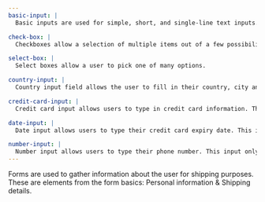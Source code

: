 ```yaml
---
basic-input: |
  Basic inputs are used for simple, short, and single-line text inputs.

check-box: |
  Checkboxes allow a selection of multiple items out of a few possibilities.

select-box: |
  Select boxes allow a user to pick one of many options.

country-input: |
  Country input field allows the user to fill in their country, city and zip code. The zip code allows letters and numbers.

credit-card-input: |
  Credit card input allows users to type in credit card information. This input only allows numbers.

date-input: |
  Date input allows users to type their credit card expiry date. This input only accepts dates (numbers) and follows the day-month-year format.

number-input: |
  Number input allows users to type their phone number. This input only allows numbers.
---
```

Forms are used to gather information about the user for shipping purposes. These are elements from the form basics:
Personal information & Shipping details.
